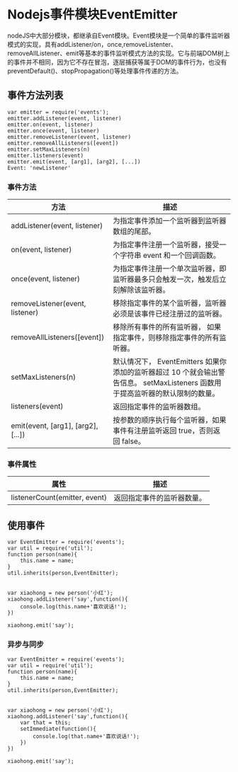 # Nodejs事件模块EventEmitter
nodeJS中大部分模块，都继承自Event模块。Event模块是一个简单的事件监听器模式的实现，具有addListener/on，once,removeListenter、removeAllListener、emit等基本的事件监听模式方法的实现。它与前端DOM树上的事件并不相同，因为它不存在冒泡，逐层捕获等属于DOM的事件行为，也没有preventDefault()、stopPropagation()等处理事件传递的方法。

## 事件方法列表
```
var emitter = require('events');
emitter.addListener(event, listener)
emitter.on(event, listener)
emitter.once(event, listener)
emitter.removeListener(event, listener)
emitter.removeAllListeners([event])
emitter.setMaxListeners(n)
emitter.listeners(event)
emitter.emit(event, [arg1], [arg2], [...])
Event: 'newListener'
```

### 事件方法
|方法 | 描述|
|-----|------|
|addListener(event, listener)|为指定事件添加一个监听器到监听器数组的尾部。|
|on(event, listener)|为指定事件注册一个监听器，接受一个字符串 event 和一个回调函数。|
|once(event, listener)|为指定事件注册一个单次监听器，即 监听器最多只会触发一次，触发后立刻解除该监听器。|
|removeListener(event, listener)|移除指定事件的某个监听器，监听器 必须是该事件已经注册过的监听器。|
|removeAllListeners([event])|移除所有事件的所有监听器， 如果指定事件，则移除指定事件的所有监听器。|
|setMaxListeners(n)|默认情况下， EventEmitters 如果你添加的监听器超过 10 个就会输出警告信息。 setMaxListeners 函数用于提高监听器的默认限制的数量。|
|listeners(event)|返回指定事件的监听器数组。|
|emit(event, [arg1], [arg2], [...])|按参数的顺序执行每个监听器，如果事件有注册监听返回 true，否则返回 false。|

### 事件属性
|属性| 描述|
|----|------|
|listenerCount(emitter, event)|返回指定事件的监听器数量。|

## 使用事件
```
var EventEmitter = require('events');
var util = require('util');
function person(name){
    this.name = name;
}
util.inherits(person,EventEmitter);


var xiaohong = new person('小红');
xiaohong.addListener('say',function(){
    console.log(this.name+'喜欢说话!');
})

xiaohong.emit('say');

```
### 异步与同步
```
var EventEmitter = require('events');
var util = require('util');
function person(name){
    this.name = name;
}
util.inherits(person,EventEmitter);


var xiaohong = new person('小红');
xiaohong.addListener('say',function(){
    var that = this;
    setImmediate(function(){
        console.log(that.name+'喜欢说话!');
    })
})

xiaohong.emit('say');

```

